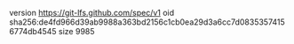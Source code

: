 version https://git-lfs.github.com/spec/v1
oid sha256:de4fd966d39ab9988a363bd2156c1cb0ea29d3a6cc7d08353574156774db4545
size 9985
